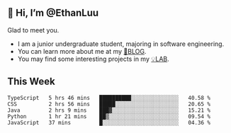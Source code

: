 ## 👋 Hi, I’m @EthanLuu

Glad to meet you.

- I am a junior undergraduate student, majoring in software engineering.
- You can learn more about me at my [📝BLOG](https://blog.ethanloo.top).
- You may find some interesting projects in my [💡LAB](https://lab.ethanloo.top).

## This Week
<!--START_SECTION:waka-->
```text
TypeScript   5 hrs 46 mins   ██████████░░░░░░░░░░░░░░░   40.58 % 
CSS          2 hrs 56 mins   █████░░░░░░░░░░░░░░░░░░░░   20.65 % 
Java         2 hrs 9 mins    ███▓░░░░░░░░░░░░░░░░░░░░░   15.21 % 
Python       1 hr 21 mins    ██▒░░░░░░░░░░░░░░░░░░░░░░   09.54 % 
JavaScript   37 mins         █░░░░░░░░░░░░░░░░░░░░░░░░   04.36 % 
```
<!--END_SECTION:waka-->
